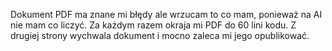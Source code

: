 Dokument PDF ma znane mi błędy ale wrzucam to co mam, ponieważ na AI nie mam co liczyć. 
Za każdym razem okraja mi PDF do 60 lini kodu. Z drugiej strony wychwala dokument
i mocno zaleca mi jego opublikować. 
